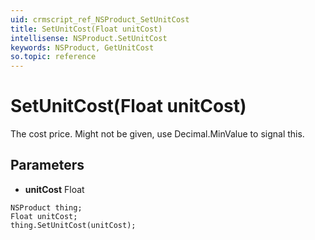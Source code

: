 ```yaml
---
uid: crmscript_ref_NSProduct_SetUnitCost
title: SetUnitCost(Float unitCost)
intellisense: NSProduct.SetUnitCost
keywords: NSProduct, GetUnitCost
so.topic: reference
---
```


# SetUnitCost(Float unitCost)

The cost price. Might not be given, use Decimal.MinValue to signal this.

## Parameters

* **unitCost** Float

```crmscript
NSProduct thing;
Float unitCost;
thing.SetUnitCost(unitCost);
```

